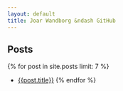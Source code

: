 ```yaml
---
layout: default
title: Joar Wandborg &ndash GitHub
---
```

## Posts

{% for post in site.posts limit: 7 %}
*   [{{post.title}}]({{post.url}})
{% endfor %}
